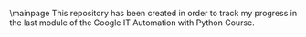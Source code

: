 \mainpage
This repository has been created in order to track my progress in the last module of the Google IT Automation with Python Course. 

